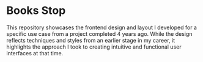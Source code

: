 # Books Stop

This repository showcases the frontend design and layout I developed for a specific use case from a project completed 4 years ago. While the design reflects techniques and styles from an earlier stage in my career, it highlights the approach I took to creating intuitive and functional user interfaces at that time.
